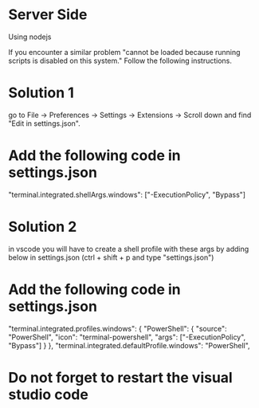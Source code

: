 # Server Side

Using nodejs



If you encounter a similar problem "cannot be loaded because running scripts is disabled on this system." Follow the following instructions.

# Solution 1
go to File -> Preferences -> Settings -> Extensions -> Scroll down and find "Edit in settings.json". 
# Add the following code in settings.json
"terminal.integrated.shellArgs.windows": ["-ExecutionPolicy", "Bypass"]

# Solution 2
in vscode you will have to create a shell profile with these args by adding below in settings.json (ctrl + shift + p and type "settings.json")
# Add the following code in settings.json
"terminal.integrated.profiles.windows": {
  "PowerShell": {
    "source": "PowerShell",
    "icon": "terminal-powershell",
    "args": ["-ExecutionPolicy", "Bypass"]
  }
},
"terminal.integrated.defaultProfile.windows": "PowerShell",


# Do not forget to restart the visual studio code
